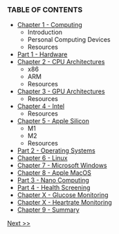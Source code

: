 ### TABLE OF CONTENTS

* [Chapter 1 - Computing](020-chapter-01.md)
  * Introduction
  * Personal Computing Devices
  * Resources
* [Part 1 - Hardware]()
* [Chapter 2 - CPU Architectures](030-chapter-02.md)
  * x86
  * ARM
  * Resources
* [Chapter 3 - GPU Architectures](040-chapter-03.md)
  * Resources
* [Chapter 4 - Intel](050-chapter-04.md)
  * Resources
* [Chapter 5 - Apple Silicon](060-chapter-05.md)
  * M1
  * M2
  * Resources
* [Part 2 - Operating Systems]()
* [Chapter 6 - Linux]()
* [Chapter 7 - Microsoft Windows]()
* [Chapter 8 - Apple MacOS]()
* [Part 3 - Nano Computing]()
* [Part 4 - Health Screening]()
* [Chapter X - Glucose Monitoring]()
* [Chapter X - Heartrate Monitoring]()
* [Chapter 9 - Summary]()

[Next >>](010-chapter-00.md)
